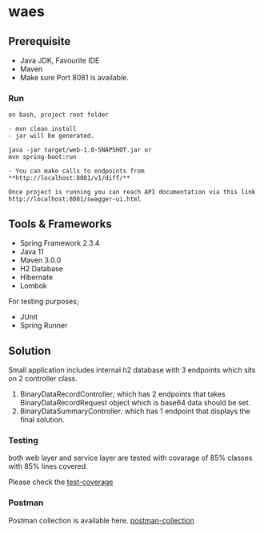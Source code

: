 # waes

## Prerequisite
- Java JDK, Favourite IDE
- Maven
- Make sure Port 8081 is available. 

### Run 

```
on bash, project root folder

- mvn clean install
- jar will be generated.

java -jar target/web-1.0-SNAPSHOT.jar or
mvn spring-boot:run

- You can make calls to endpoints from **http://localhost:8081/v1/diff/**

Once project is running you can reach API documentation via this link
http://localhost:8081/swagger-ui.html

```
## Tools & Frameworks
- Spring Framework 2.3.4
- Java 11
- Maven 3.0.0
- H2 Database 
- Hibernate
- Lombok 

For testing purposes;
- JUnit
- Spring Runner

## Solution

Small application includes internal h2 database with 3 endpoints which sits on 2 controller class. 

1) BinaryDataRecordController; which has 2 endpoints that takes BinaryDataRecordRequest object which is base64 data should be set. 
2) BinaryDataSummaryController: which has 1 endpoint that displays the final solution. 

### Testing

both web layer and service layer are tested with covarage of 85% classes with 85% lines covered. 

Please check the [test-coverage](https://github.com/dousbuke/waes/blob/main/test-coverage.png)

### Postman

Postman collection is available here. [postman-collection](https://github.com/dousbuke/waes/blob/main/waes.postman_collection.json)





